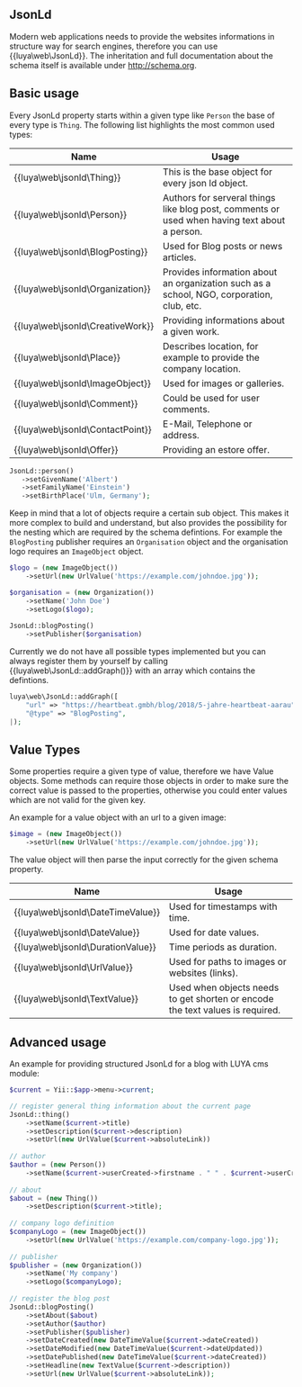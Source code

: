 ## JsonLd 

Modern web applications needs to provide the websites informations in structure way for search engines, therefore you can use {{luya\web\JsonLd}}. The inheritation and full documentation about the schema itself is available under http://schema.org.

## Basic usage

Every JsonLd property starts within a given type like `Person` the base of every type is `Thing`. The following list highlights the most common used types:

|Name|Usage
|----|-----
|{{luya\web\jsonld\Thing}}|This is the base object for every json ld object.
|{{luya\web\jsonld\Person}}|Authors for serveral things like blog post, comments or used when having text about a person.
|{{luya\web\jsonld\BlogPosting}}|Used for Blog posts or news articles.
|{{luya\web\jsonld\Organization}}|Provides information about an organization such as a school, NGO, corporation, club, etc.
|{{luya\web\jsonld\CreativeWork}}|Providing informations about a given work.
|{{luya\web\jsonld\Place}}|Describes location, for example to provide the company location.
|{{luya\web\jsonld\ImageObject}}|Used for images or galleries.
|{{luya\web\jsonld\Comment}}|Could be used for user comments.
|{{luya\web\jsonld\ContactPoint}}|E-Mail, Telephone or address.
|{{luya\web\jsonld\Offer}}|Providing an estore offer.


```php
JsonLd::person()
   ->setGivenName('Albert')
   ->setFamilyName('Einstein')
   ->setBirthPlace('Ulm, Germany');
```

Keep in mind that a lot of objects require a certain sub object. This makes it more complex to build and understand, but also provides the possibility for the nesting which are required by the schema defintions. For example the `BlogPosting` publisher requires an `Organisation` object and the organisation logo requires an `ImageObject` object.

```php
$logo = (new ImageObject())
    ->setUrl(new UrlValue('https://example.com/johndoe.jpg'));

$organisation = (new Organization())
    ->setName('John Doe')
    ->setLogo($logo);
        
JsonLd::blogPosting()
    ->setPublisher($organisation)
```

Currently we do not have all possible types implemented but you can always register them by yourself by calling {{luya\web\JsonLd::addGraph()}} with an array which contains the defintions.

```php
luya\web\JsonLd::addGraph([
    "url" => "https://heartbeat.gmbh/blog/2018/5-jahre-heartbeat-aarau",
    "@type" => "BlogPosting",
|);
```

## Value Types

Some properties require a given type of value, therefore we have Value objects. Some methods can require those objects in order to make sure the correct value is passed to the properties, otherwise you could enter values which are not valid for the given key. 

An example for a value object with an url to a given image:

```php
$image = (new ImageObject())
    ->setUrl(new UrlValue('https://example.com/johndoe.jpg'));
```

The value object will then parse the input correctly for the given schema property.

|Name|Usage|
|----|-----|
|{{luya\web\jsonld\DateTimeValue}}|Used for timestamps with time.
|{{luya\web\jsonld\DateValue}}|Used for date values.
|{{luya\web\jsonld\DurationValue}}|Time periods as duration.
|{{luya\web\jsonld\UrlValue}}|Used for paths to images or websites (links).
|{{luya\web\jsonld\TextValue}}|Used when objects needs to get shorten or encode the text values is required.

## Advanced usage

An example for providing structured JsonLd for a blog with LUYA cms module:

```php
$current = Yii::$app->menu->current;

// register general thing information about the current page
JsonLd::thing()
    ->setName($current->title)
    ->setDescription($current->description)
    ->setUrl(new UrlValue($current->absoluteLink))
    
// author
$author = (new Person())
    ->setName($current->userCreated->firstname . " " . $current->userCreated->lastname);
    
// about
$about = (new Thing())
    ->setDescription($current->title);
    
// company logo definition
$companyLogo = (new ImageObject())
    ->setUrl(new UrlValue('https://example.com/company-logo.jpg'));
    
// publisher
$publisher = (new Organization())
    ->setName('My company')
    ->setLogo($companyLogo);
    
// register the blog post
JsonLd::blogPosting()
    ->setAbout($about)
    ->setAuthor($author)
    ->setPublisher($publisher)
    ->setDateCreated(new DateTimeValue($current->dateCreated))
    ->setDateModified(new DateTimeValue($current->dateUpdated))
    ->setDatePublished(new DateTimeValue($current->dateCreated))
    ->setHeadline(new TextValue($current->description))
    ->setUrl(new UrlValue($current->absoluteLink));
```
